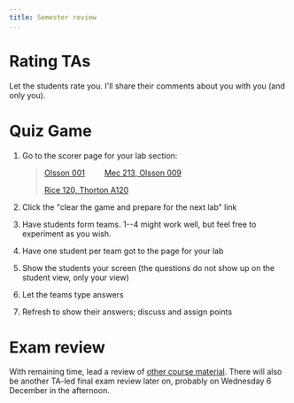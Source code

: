 ```yaml
---
title: Semester review
...
```


# Rating TAs

Let the students rate you.
I'll share their comments about you with you (and only you).

# Quiz Game

1.  Go to the scorer page for your lab section:
    
    > [Olsson 001](https://stardock.cs.virginia.edu/quiz/scorer.php)
    >         
    > [Mec 213, Olsson 009](https://stardock.cs.virginia.edu/mecquiz/scorer.php)
    >
    > [Rice 120, Thorton A120](https://stardock.cs.virginia.edu/ricequiz/scorer.php)

2.  Click the "clear the game and prepare for the next lab" link
3.  Have students form teams. 1--4 might work well, but feel free to experiment as you wish.
3.  Have one student per team got to the page for your lab
4.  Show the students your screen (the questions do not show up on the student view, only your view)
5.  Let the teams type answers
6.  Refresh to show their answers; discuss and assign points

# Exam review

With remaining time, lead a review of [other course material](review.html#exam-3).
There will also be another TA-led final exam review later on, probably on Wednesday 6 December in the afternoon.

